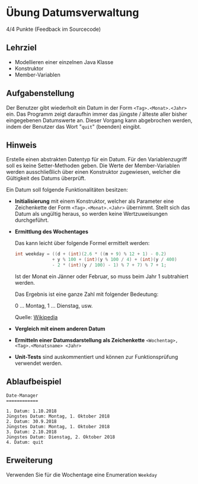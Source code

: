 # Übung Datumsverwaltung

4/4 Punkte (Feedback im Sourcecode)

## Lehrziel

- Modellieren einer einzelnen Java Klasse
- Konstruktor
- Member-Variablen

## Aufgabenstellung

Der Benutzer gibt wiederholt ein Datum in der Form `<Tag>.<Monat>.<Jahr>` ein. Das Programm zeigt daraufhin immer das jüngste / älteste aller bisher eingegebenen Datumswerte an.
Dieser Vorgang kann abgebrochen werden, indem der Benutzer das Wort "`quit`" (beenden) eingibt.


## Hinweis

Erstelle einen abstrakten Datentyp für ein Datum.
Für den Variablenzugriff soll es keine Setter-Methoden geben. Die Werte der Member-Variablen werden ausschließlich über einen Konstruktor zugewiesen, welcher die Gültigkeit des Datums überprüft.

Ein Datum soll folgende Funktionalitäten besitzen:

- __Initialisierung__ mit einem Konstruktor, welcher als Parameter eine Zeichenkette der Form `<Tag>.<Monat>.<Jahr>` übernimmt. Stellt sich das Datum als ungültig heraus, so werden keine Wertzuweisungen durchgeführt.

- __Ermittlung des Wochentages__

  Das kann leicht über folgende Formel ermittelt werden:

  ~~~java
  int weekday = ((d + (int)(2.6 * ((m + 9) % 12 + 1) - 0.2)
                + y % 100 + (int)(y % 100 / 4) + (int)(y / 400)
                - 2 * (int)(y / 100) - 1) % 7 + 7) % 7 + 1;
  ~~~
  Ist der Monat ein Jänner oder Februar, so muss beim Jahr 1 subtrahiert werden.

  Das Ergebnis ist eine ganze Zahl mit folgender Bedeutung:

  0 ... Montag, 1 ... Dienstag, usw.

  Quelle: [Wikipedia](https://de.wikipedia.org/wiki/Wochentagsberechnung#Programmierung)
  


- __Vergleich mit einem anderen Datum__

- __Ermitteln einer Datumsdarstellung als Zeichenkette__
  `<Wochentag>, <Tag>.<Monatsname> <Jahr>`
  
- __Unit-Tests__ sind auskommentiert und können zur Funktionsprüfung verwendet werden.
  
## Ablaufbeispiel

```
Date-Manager
============

1. Datum: 1.10.2018
Jüngstes Datum: Montag, 1. Oktober 2018
2. Datum: 30.9.2018
Jüngstes Datum: Montag, 1. Oktober 2018
3. Datum: 2.10.2018
Jüngstes Datum: Dienstag, 2. Oktober 2018
4. Datum: quit
```

## Erweiterung 
Verwenden Sie für die Wochentage eine Enumeration `Weekday`